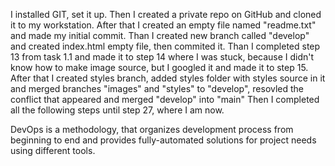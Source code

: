 I installed GIT, set it up.
Then I created a private repo on GitHub and cloned it to my workstation.
After that I created an empty file named "readme.txt" and made my initial commit.
Than I created new branch called "develop" and created index.html empty file, then commited it.
Than I completed step 13 from task 1.1 and made it to step 14 where I was stuck, because I didn't know how to make image source, but I googled it and made it to step 15.
After that I created styles branch, added styles folder with styles source in it and merged branches "images" and "styles" to "develop", resovled the conflict that appeared and merged "develop" into "main"
Then I completed all the following steps until step 27, where I am now.


DevOps is a methodology, that organizes development process from beginning to end and provides fully-automated solutions for project needs using different tools.
